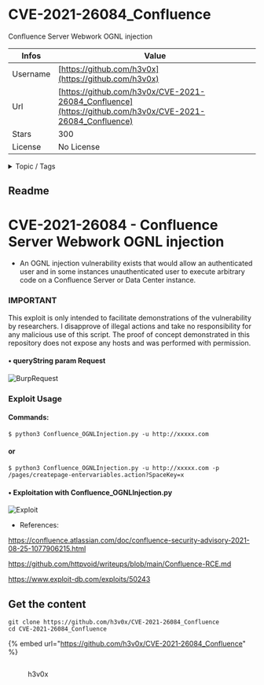 # CVE-2021-26084_Confluence

Confluence Server Webwork OGNL injection

| Infos    | Value                                                              |
| -------- | -------------------------------------------------------------------|
| Username | [https://github.com/h3v0x](https://github.com/h3v0x) |
| Url      | [https://github.com/h3v0x/CVE-2021-26084_Confluence](https://github.com/h3v0x/CVE-2021-26084_Confluence)                                               |
| Stars    | 300                                                          |
| License  | No License                                                        |

<details>

<summary>Topic / Tags</summary>



</details>

## Readme

# CVE-2021-26084 - Confluence Server Webwork OGNL injection

- An OGNL injection vulnerability exists that would allow an authenticated user and in some instances unauthenticated user to execute arbitrary code on a Confluence Server or Data Center instance. 


### IMPORTANT
This exploit is only intended to facilitate demonstrations of the vulnerability by researchers. I disapprove of illegal actions and take no responsibility for any malicious use of this script. The proof of concept demonstrated in this repository does not expose any hosts and was performed with permission.


#### • queryString param Request
![]()![BurpRequest](https://user-images.githubusercontent.com/6265911/131630570-857df5dd-525d-43ec-9466-5c92ac9c1322.png)


### Exploit Usage

#### Commands:
`$ python3 Confluence_OGNLInjection.py -u http://xxxxx.com `

#### or
`$ python3 Confluence_OGNLInjection.py -u http://xxxxx.com -p /pages/createpage-entervariables.action?SpaceKey=x `



#### • Exploitation with Confluence_OGNLInjection.py
![Exploit](https://user-images.githubusercontent.com/6265911/131630805-147628fc-7772-47be-943e-12d24b052adb.png)



- References:

https://confluence.atlassian.com/doc/confluence-security-advisory-2021-08-25-1077906215.html
 
https://github.com/httpvoid/writeups/blob/main/Confluence-RCE.md

https://www.exploit-db.com/exploits/50243



## Get the content

```
git clone https://github.com/h3v0x/CVE-2021-26084_Confluence
cd CVE-2021-26084_Confluence
```

{% embed url="https://github.com/h3v0x/CVE-2021-26084_Confluence" %}

<figure><img src="https://avatars.githubusercontent.com/u/6265911?v=4" alt=""><figcaption><p>h3v0x</p></figcaption></figure>
